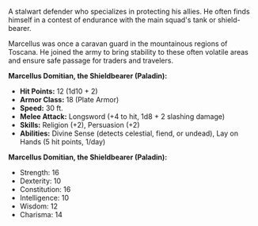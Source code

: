 A stalwart defender who specializes in protecting his allies. He often finds himself in a contest of endurance with the main squad's tank or shield-bearer.

Marcellus was once a caravan guard in the mountainous regions of Toscana. He joined the army to bring stability to these often volatile areas and ensure safe passage for traders and travelers.

**Marcellus Domitian, the Shieldbearer (Paladin):**

- **Hit Points:** 12 (1d10 + 2)
- **Armor Class:** 18 (Plate Armor)
- **Speed:** 30 ft.
- **Melee Attack:** Longsword (+4 to hit, 1d8 + 2 slashing damage)
- **Skills:** Religion (+2), Persuasion (+2)
- **Abilities:** Divine Sense (detects celestial, fiend, or undead), Lay on Hands (5 hit points, 1/day)

**Marcellus Domitian, the Shieldbearer (Paladin):**

- Strength: 16
- Dexterity: 10
- Constitution: 16
- Intelligence: 10
- Wisdom: 12
- Charisma: 14